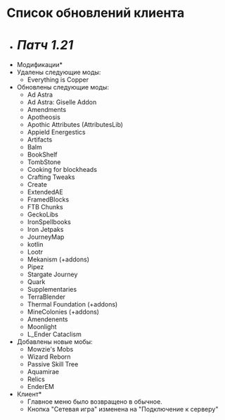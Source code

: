 # Список обновлений клиента


* # *Патч 1.21*
* Модификации*
* Удалены следующие моды:
  - Everything is Copper
* Обновлены следующие моды:
  - Ad Astra
  - Ad Astra: Giselle Addon
  - Amendments
  - Apotheosis
  - Apothic Attributes (AttributesLib)
  - Appield Energestics
  - Artifacts
  - Balm
  - BookShelf
  - TombStone
  - Cooking for blockheads
  - Crafting Tweaks
  - Create
  - ExtendedAE
  - FramedBlocks
  - FTB Chunks
  - GeckoLibs
  - IronSpellbooks
  - Iron Jetpaks
  - JourneyMap
  - kotlin
  - Lootr
  - Mekanism (+addons)
  - Pipez
  - Stargate Journey
  - Quark
  - Supplementaries
  - TerraBlender
  - Thermal Foundation (+addons)
  - MineColonies (+addons)
  - Amendenents
  - Moonlight
  - L_Ender Cataclism
* Добавлены новые мобы:
  - Mowzie's Mobs
  - Wizard Reborn
  - Passive Skill Tree
  - Aquamirae
  - Relics
  - EnderEM
 * Клиент*
   - Главное меню было возвращено в обычное.
   - Кнопка "Сетевая игра" изменена на "Подключение к серверу"
